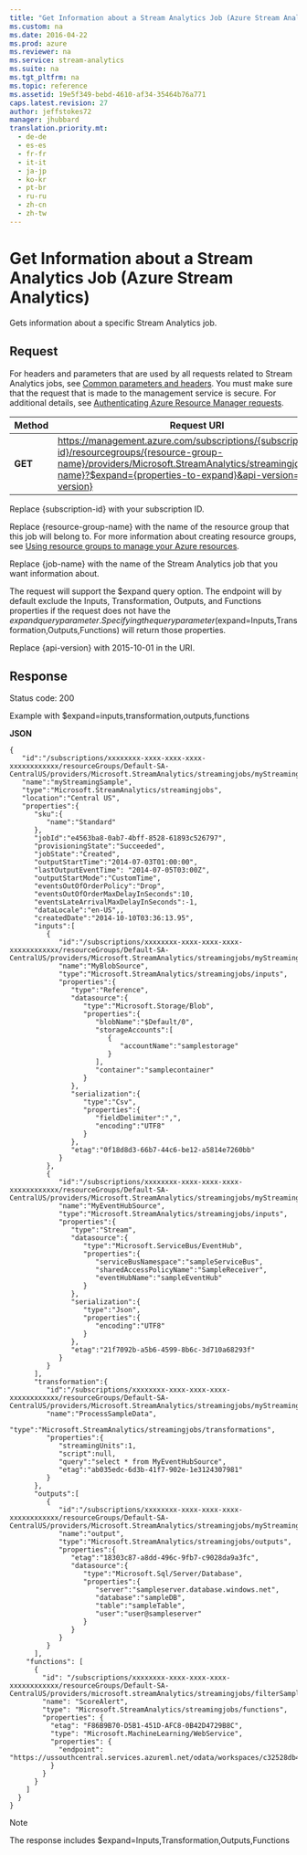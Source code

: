 ```yaml
---
title: "Get Information about a Stream Analytics Job (Azure Stream Analytics)"
ms.custom: na
ms.date: 2016-04-22
ms.prod: azure
ms.reviewer: na
ms.service: stream-analytics
ms.suite: na
ms.tgt_pltfrm: na
ms.topic: reference
ms.assetid: 19e5f349-bebd-4610-af34-35464b76a771
caps.latest.revision: 27
author: jeffstokes72
manager: jhubbard
translation.priority.mt: 
  - de-de
  - es-es
  - fr-fr
  - it-it
  - ja-jp
  - ko-kr
  - pt-br
  - ru-ru
  - zh-cn
  - zh-tw
---
```

# Get Information about a Stream Analytics Job (Azure Stream Analytics)
  Gets information about a specific Stream Analytics job.  
  
## Request  
 For headers and parameters that are used by all requests related to Stream Analytics jobs, see [Common parameters and headers](http://msdn.microsoft.com/library/azure/8d088ecc-26eb-42e9-8acc-fe929ed33563). You must make sure that the request that is made to the management service is secure. For additional details, see [Authenticating Azure Resource Manager requests](http://msdn.microsoft.com/library/azure/dn790557.aspx).  
  
|Method|Request URI|  
|------------|-----------------|  
|**GET**|https://management.azure.com/subscriptions/{subscription-id}/resourcegroups/{resource-group-name}/providers/Microsoft.StreamAnalytics/streamingjobs/{job-name}?$expand={properties-to-expand}&api-version={api-version}|  
  
 Replace {subscription-id} with your subscription ID.  
  
 Replace {resource-group-name} with the name of the resource group that this job will belong to. For more information about creating resource groups, see [Using resource groups to manage your Azure resources](http://azure.microsoft.com/documentation/articles/azure-preview-portal-using-resource-groups/).  
  
 Replace {job-name} with the name of the Stream Analytics job that you want information about.  
  
 The request will support the $expand query option. The endpoint will by default exclude the Inputs, Transformation, Outputs, and  Functions properties if the request does not have the $expand query parameter. Specifying the query parameter ($expand=Inputs,Transformation,Outputs,Functions) will return those properties.  
  
 Replace {api-version} with 2015-10-01 in the URI.  
  
## Response  
 Status code: 200  
  
 Example with $expand=inputs,transformation,outputs,functions  
  
 **JSON**  
  
```  
{    
   "id":"/subscriptions/xxxxxxxx-xxxx-xxxx-xxxx-xxxxxxxxxxxx/resourceGroups/Default-SA-CentralUS/providers/Microsoft.StreamAnalytics/streamingjobs/myStreamingSample",  
   "name":"myStreamingSample",  
   "type":"Microsoft.StreamAnalytics/streamingjobs",  
   "location":"Central US",  
   "properties":{    
      "sku":{    
         "name":"Standard"  
      },  
      "jobId":"e4563ba8-0ab7-4bff-8528-61893c526797",  
      "provisioningState":"Succeeded",  
      "jobState":"Created",  
      "outputStartTime":"2014-07-03T01:00:00",  
      "lastOutputEventTime": "2014-07-05T03:00Z",   
      "outputStartMode":"CustomTime",  
      "eventsOutOfOrderPolicy":"Drop",  
      "eventsOutOfOrderMaxDelayInSeconds":10,  
      "eventsLateArrivalMaxDelayInSeconds":-1,  
      "dataLocale":"en-US",,  
      "createdDate":"2014-10-10T03:36:13.95",  
      "inputs":[    
         {    
            "id":"/subscriptions/xxxxxxxx-xxxx-xxxx-xxxx-xxxxxxxxxxxx/resourceGroups/Default-SA-CentralUS/providers/Microsoft.StreamAnalytics/streamingjobs/myStreamingSample/inputs/MyBlobSource",  
            "name":"MyBlobSource",  
            "type":"Microsoft.StreamAnalytics/streamingjobs/inputs",  
            "properties":{    
               "type":"Reference",  
               "datasource":{    
                  "type":"Microsoft.Storage/Blob",  
                  "properties":{    
                     "blobName":"$Default/0",  
                     "storageAccounts":[    
                        {    
                           "accountName":"samplestorage"  
                        }  
                     ],  
                     "container":"samplecontainer"  
                  }  
               },  
               "serialization":{    
                  "type":"Csv",  
                  "properties":{    
                     "fieldDelimiter":",",  
                     "encoding":"UTF8"  
                  }  
               },  
               "etag":"0f18d8d3-66b7-44c6-be12-a5814e7260bb"  
            }  
         },  
         {    
            "id":"/subscriptions/xxxxxxxx-xxxx-xxxx-xxxx-xxxxxxxxxxxx/resourceGroups/Default-SA-CentralUS/providers/Microsoft.StreamAnalytics/streamingjobs/myStreamingSample/inputs/MyEventHubSource",  
            "name":"MyEventHubSource",  
            "type":"Microsoft.StreamAnalytics/streamingjobs/inputs",  
            "properties":{    
               "type":"Stream",  
               "datasource":{    
                  "type":"Microsoft.ServiceBus/EventHub",  
                  "properties":{    
                     "serviceBusNamespace":"sampleServiceBus",  
                     "sharedAccessPolicyName":"SampleReceiver",  
                     "eventHubName":"sampleEventHub"  
                  }  
               },  
               "serialization":{    
                  "type":"Json",  
                  "properties":{    
                     "encoding":"UTF8"  
                  }  
               },  
               "etag":"21f7092b-a5b6-4599-8b6c-3d710a68293f"  
            }  
         }  
      ],  
      "transformation":{    
         "id":"/subscriptions/xxxxxxxx-xxxx-xxxx-xxxx-xxxxxxxxxxxx/resourceGroups/Default-SA-CentralUS/providers/Microsoft.StreamAnalytics/streamingjobs/myStreamingSample/transformations/ProcessSampleData",  
         "name":"ProcessSampleData",  
         "type":"Microsoft.StreamAnalytics/streamingjobs/transformations",  
         "properties":{    
            "streamingUnits":1,  
            "script":null,  
            "query":"select * from MyEventHubSource",  
            "etag":"ab035edc-6d3b-41f7-902e-1e3124307981"  
         }  
      },  
      "outputs":[    
         {    
            "id":"/subscriptions/xxxxxxxx-xxxx-xxxx-xxxx-xxxxxxxxxxxx/resourceGroups/Default-SA-CentralUS/providers/Microsoft.StreamAnalytics/streamingjobs/myStreamingSample/outputs/output",  
            "name":"output",  
            "type":"Microsoft.StreamAnalytics/streamingjobs/outputs",  
            "properties":{    
               "etag":"18303c87-a8dd-496c-9fb7-c9028da9a3fc",  
               "datasource":{    
                  "type":"Microsoft.Sql/Server/Database",  
                  "properties":{    
                     "server":"sampleserver.database.windows.net",  
                     "database":"sampleDB",  
                     "table":"sampleTable",  
                     "user":"user@sampleserver"  
                  }  
               }  
            }  
         }  
      ],  
    "functions": [  
      {  
        "id": "/subscriptions/xxxxxxxx-xxxx-xxxx-xxxx-xxxxxxxxxxxx/resourceGroups/Default-SA-CentralUS/providers/microsoft.streamAnalytics/streamingjobs/filterSample/functions/ScoreAlert",  
        "name": "ScoreAlert",  
        "type": "Microsoft.StreamAnalytics/streamingjobs/functions",  
        "properties": {  
          "etag": "F86B9B70-D5B1-451D-AFC8-0B42D4729B8C",  
          "type": "Microsoft.MachineLearning/WebService",  
          "properties": {  
            "endpoint": "https://ussouthcentral.services.azureml.net/odata/workspaces/c32528db4ede4300bb70e0c6da66ef5a/services/a2449cb837c042aa8146dbec41c9ee67",  
          }  
        }  
      }  
    ]  
  }  
}  
```  
  
> [!NOTE]  
>  The response includes $expand=Inputs,Transformation,Outputs,Functions  
  
  